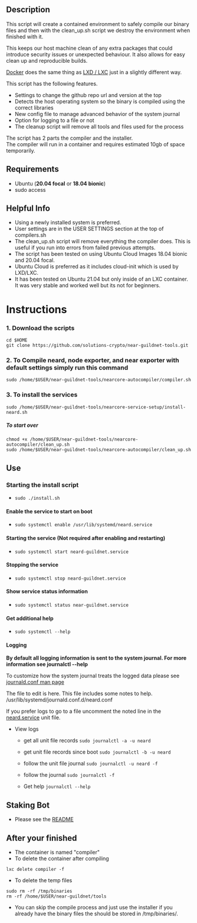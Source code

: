 ## Description

This script will create a contained environment to safely compile our binary files and then with the clean_up.sh script we destroy the environment when finished with it. 

This keeps our host machine clean of any extra packages that could introduce security issues or unexpected behaviour. It also allows for easy clean up and reproducible builds.

[Docker](https://www.docker.com) does the same thing as [LXD / LXC](https://linuxcontainers.org/) just in a slightly different way. 

This script has the following features.

- Settings to change the github repo url and version at the top
- Detects the host operating system so the binary is compiled using the correct libraries
- New config file to manage advanced behavior of the system journal  
- Option for logging to a file or not
- The cleanup script will remove all tools and files used for the process

The script has 2 parts the compiler and the installer.  
The compiler will run in a container and requires estimated 10gb of space temporarily.  

## Requirements

- Ubuntu (**20.04 focal** or **18.04 bionic**) 
- sudo access
    
## Helpful Info

- Using a newly installed system is preferred.
- User settings are in the USER SETTINGS section at the top of compilers.sh
- The clean_up.sh script will remove everything the compiler does. This is useful if you run into errors from failed previous attempts. 
- The script has been tested on using Ubuntu Cloud Images 18.04 bionic and 20.04 focal.
- Ubuntu Cloud is preferred as it includes cloud-init which is used by LXD/LXC.
- It has been tested on Ubuntu 21.04 but only inside of an LXC container. It was very stable and worked well but its not for beginners.

# Instructions

### 1. Download the scripts

```
cd $HOME
git clone https://github.com/solutions-crypto/near-guildnet-tools.git
```

### 2. To Compile neard, node exporter, and near exporter with default settings simply run this command
```
sudo /home/$USER/near-guildnet-tools/nearcore-autocompiler/compiler.sh
```

### 3. To install the services
```
sudo /home/$USER/near-guildnet-tools/nearcore-service-setup/install-neard.sh
```

##### To start over
```
chmod +x /home/$USER/near-guildnet-tools/nearcore-autocompiler/clean_up.sh
sudo /home/$USER/near-guildnet-tools/nearcore-autocompiler/clean_up.sh
```

## Use

### Starting the install script
- ```sudo ./install.sh```

#### Enable the service to start on boot 
- ```sudo systemctl enable /usr/lib/systemd/neard.service```

#### Starting the service (Not required after enabling and restarting)
- ```sudo systemctl start neard-guildnet.service```

#### Stopping the service
- ```sudo systemctl stop neard-guildnet.service```

#### Show service status information
- ```sudo systemctl status near-guildnet.service```

#### Get additional help
- ```sudo systemctl --help```

#### Logging

**By default all logging information is sent to the system journal. For more information see journalctl --help**

To customize how the system journal treats the logged data please see [journald.conf man page](https://manpages.debian.org/testing/systemd/journald.conf.5.en.html)

The file to edit is here. This file includes some notes to help. /usr/lib/systemd/journald.conf.d/neard.conf

If you prefer logs to go to a file uncomment the noted line in the [neard.service](https://raw.githubusercontent.com/solutions-crypto/nearcore-autocompile/neard.service) unit file.


- View logs

    - get all unit file records
    ```sudo journalctl -a -u neard ```  

    - get unit file records since boot
    ```sudo journalctl -b -u neard ```  
    
    - follow the unit file journal
    ```sudo journalctl -u neard -f``` 
    
    -  follow the journal
    ```sudo journalctl -f ```
    
    - Get help
    ```journalctl --help```

## Staking Bot
- Please see the [README](https://github.com/solutions-crypto/near-guildnet-tools/blob/main/staking-bot/README.md)

## After your finished
- The container is named "compiler"
- To delete the container after compiling 
```
lxc delete compiler -f
```
- To delete the temp files 
```
sudo rm -rf /tmp/binaries
rm -rf /home/$USER/near-guildnet/tools
```
- You can skip the compile process and just use the installer if you already have the binary files the should be stored in /tmp/binaries/. 
